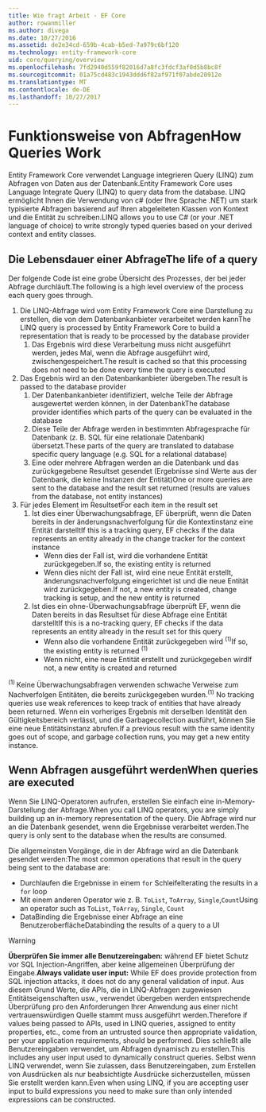 ```yaml
---
title: Wie fragt Arbeit - EF Core
author: rowanmiller
ms.author: divega
ms.date: 10/27/2016
ms.assetid: de2e34cd-659b-4cab-b5ed-7a979c6bf120
ms.technology: entity-framework-core
uid: core/querying/overview
ms.openlocfilehash: 7fd2940d559f82016d7a8fc3fdcf3af0d5b8bc8f
ms.sourcegitcommit: 01a75cd483c1943ddd6f82af971f07abde20912e
ms.translationtype: MT
ms.contentlocale: de-DE
ms.lasthandoff: 10/27/2017
---
```

# <a name="how-queries-work"></a><span data-ttu-id="cfd6b-102">Funktionsweise von Abfragen</span><span class="sxs-lookup"><span data-stu-id="cfd6b-102">How Queries Work</span></span>

<span data-ttu-id="cfd6b-103">Entity Framework Core verwendet Language integrieren Query (LINQ) zum Abfragen von Daten aus der Datenbank.</span><span class="sxs-lookup"><span data-stu-id="cfd6b-103">Entity Framework Core uses Language Integrate Query (LINQ) to query data from the database.</span></span> <span data-ttu-id="cfd6b-104">LINQ ermöglicht Ihnen die Verwendung von c# (oder Ihre Sprache .NET) um stark typisierte Abfragen basierend auf Ihren abgeleiteten Klassen von Kontext und die Entität zu schreiben.</span><span class="sxs-lookup"><span data-stu-id="cfd6b-104">LINQ allows you to use C# (or your .NET language of choice) to write strongly typed queries based on your derived context and entity classes.</span></span>

## <a name="the-life-of-a-query"></a><span data-ttu-id="cfd6b-105">Die Lebensdauer einer Abfrage</span><span class="sxs-lookup"><span data-stu-id="cfd6b-105">The life of a query</span></span>

<span data-ttu-id="cfd6b-106">Der folgende Code ist eine grobe Übersicht des Prozesses, der bei jeder Abfrage durchläuft.</span><span class="sxs-lookup"><span data-stu-id="cfd6b-106">The following is a high level overview of the process each query goes through.</span></span>

1. <span data-ttu-id="cfd6b-107">Die LINQ-Abfrage wird vom Entity Framework Core eine Darstellung zu erstellen, die von dem Datenbankanbieter verarbeitet werden kann</span><span class="sxs-lookup"><span data-stu-id="cfd6b-107">The LINQ query is processed by Entity Framework Core to build a representation that is ready to be processed by the database provider</span></span>
   1. <span data-ttu-id="cfd6b-108">Das Ergebnis wird diese Verarbeitung muss nicht ausgeführt werden, jedes Mal, wenn die Abfrage ausgeführt wird, zwischengespeichert.</span><span class="sxs-lookup"><span data-stu-id="cfd6b-108">The result is cached so that this processing does not need to be done every time the query is executed</span></span>
2. <span data-ttu-id="cfd6b-109">Das Ergebnis wird an den Datenbankanbieter übergeben.</span><span class="sxs-lookup"><span data-stu-id="cfd6b-109">The result is passed to the database provider</span></span>
   1. <span data-ttu-id="cfd6b-110">Der Datenbankanbieter identifiziert, welche Teile der Abfrage ausgewertet werden können, in der Datenbank</span><span class="sxs-lookup"><span data-stu-id="cfd6b-110">The database provider identifies which parts of the query can be evaluated in the database</span></span>
   2. <span data-ttu-id="cfd6b-111">Diese Teile der Abfrage werden in bestimmten Abfragesprache für Datenbank (z. B. SQL für eine relationale Datenbank) übersetzt.</span><span class="sxs-lookup"><span data-stu-id="cfd6b-111">These parts of the query are translated to database specific query language (e.g. SQL for a relational database)</span></span>
   3. <span data-ttu-id="cfd6b-112">Eine oder mehrere Abfragen werden an die Datenbank und das zurückgegebene Resultset gesendet (Ergebnisse sind Werte aus der Datenbank, die keine Instanzen der Entität)</span><span class="sxs-lookup"><span data-stu-id="cfd6b-112">One or more queries are sent to the database and the result set returned (results are values from the database, not entity instances)</span></span>
3. <span data-ttu-id="cfd6b-113">Für jedes Element im Resultset</span><span class="sxs-lookup"><span data-stu-id="cfd6b-113">For each item in the result set</span></span>
   1. <span data-ttu-id="cfd6b-114">Ist dies einer Überwachungsabfrage, EF überprüft, wenn die Daten bereits in der änderungsnachverfolgung für die Kontextinstanz eine Entität darstellt</span><span class="sxs-lookup"><span data-stu-id="cfd6b-114">If this is a tracking query, EF checks if the data represents an entity already in the change tracker for the context instance</span></span>
      * <span data-ttu-id="cfd6b-115">Wenn dies der Fall ist, wird die vorhandene Entität zurückgegeben.</span><span class="sxs-lookup"><span data-stu-id="cfd6b-115">If so, the existing entity is returned</span></span>
      * <span data-ttu-id="cfd6b-116">Wenn dies nicht der Fall ist, wird eine neue Entität erstellt, änderungsnachverfolgung eingerichtet ist und die neue Entität wird zurückgegeben.</span><span class="sxs-lookup"><span data-stu-id="cfd6b-116">If not, a new entity is created, change tracking is setup, and the new entity is returned</span></span>
   2. <span data-ttu-id="cfd6b-117">Ist dies ein ohne-Überwachungsabfrage überprüft EF, wenn die Daten bereits in das Resultset für diese Abfrage eine Entität darstellt</span><span class="sxs-lookup"><span data-stu-id="cfd6b-117">If this is a no-tracking query, EF checks if the data represents an entity already in the result set for this query</span></span>
      * <span data-ttu-id="cfd6b-118">Wenn also die vorhandene Entität zurückgegeben wird <sup>(1)</sup></span><span class="sxs-lookup"><span data-stu-id="cfd6b-118">If so, the existing entity is returned <sup>(1)</sup></span></span>
      * <span data-ttu-id="cfd6b-119">Wenn nicht, eine neue Entität erstellt und zurückgegeben wird</span><span class="sxs-lookup"><span data-stu-id="cfd6b-119">If not, a new entity is created and returned</span></span>

<span data-ttu-id="cfd6b-120"><sup>(1) </sup> Keine Überwachungsabfragen verwenden schwache Verweise zum Nachverfolgen Entitäten, die bereits zurückgegeben wurden.</span><span class="sxs-lookup"><span data-stu-id="cfd6b-120"><sup>(1)</sup> No tracking queries use weak references to keep track of entities that have already been returned.</span></span> <span data-ttu-id="cfd6b-121">Wenn ein vorheriges Ergebnis mit derselben Identität den Gültigkeitsbereich verlässt, und die Garbagecollection ausführt, können Sie eine neue Entitätsinstanz abrufen.</span><span class="sxs-lookup"><span data-stu-id="cfd6b-121">If a previous result with the same identity goes out of scope, and garbage collection runs, you may get a new entity instance.</span></span>

## <a name="when-queries-are-executed"></a><span data-ttu-id="cfd6b-122">Wenn Abfragen ausgeführt werden</span><span class="sxs-lookup"><span data-stu-id="cfd6b-122">When queries are executed</span></span>

<span data-ttu-id="cfd6b-123">Wenn Sie LINQ-Operatoren aufrufen, erstellen Sie einfach eine in-Memory-Darstellung der Abfrage.</span><span class="sxs-lookup"><span data-stu-id="cfd6b-123">When you call LINQ operators, you are simply building up an in-memory representation of the query.</span></span> <span data-ttu-id="cfd6b-124">Die Abfrage wird nur an die Datenbank gesendet, wenn die Ergebnisse verarbeitet werden.</span><span class="sxs-lookup"><span data-stu-id="cfd6b-124">The query is only sent to the database when the results are consumed.</span></span>

<span data-ttu-id="cfd6b-125">Die allgemeinsten Vorgänge, die in der Abfrage wird an die Datenbank gesendet werden:</span><span class="sxs-lookup"><span data-stu-id="cfd6b-125">The most common operations that result in the query being sent to the database are:</span></span>
* <span data-ttu-id="cfd6b-126">Durchlaufen die Ergebnisse in einem `for` Schleife</span><span class="sxs-lookup"><span data-stu-id="cfd6b-126">Iterating the results in a `for` loop</span></span>
* <span data-ttu-id="cfd6b-127">Mit einem anderen Operator wie z. B. `ToList`, `ToArray`, `Single`,`Count`</span><span class="sxs-lookup"><span data-stu-id="cfd6b-127">Using an operator such as `ToList`, `ToArray`, `Single`, `Count`</span></span>
* <span data-ttu-id="cfd6b-128">DataBinding die Ergebnisse einer Abfrage an eine Benutzeroberfläche</span><span class="sxs-lookup"><span data-stu-id="cfd6b-128">Databinding the results of a query to a UI</span></span>

> [!WARNING]  
> <span data-ttu-id="cfd6b-129">**Überprüfen Sie immer alle Benutzereingaben:** während EF bietet Schutz vor SQL Injection-Angriffen, aber keine allgemeinen Überprüfung der Eingabe.</span><span class="sxs-lookup"><span data-stu-id="cfd6b-129">**Always validate user input:** While EF does provide protection from SQL injection attacks, it does not do any general validation of input.</span></span> <span data-ttu-id="cfd6b-130">Aus diesem Grund Werte, die APIs, die in LINQ-Abfragen zugewiesen Entitätseigenschaften usw., verwendet übergeben werden entsprechende Überprüfung pro den Anforderungen Ihrer Anwendung aus einer nicht vertrauenswürdigen Quelle stammt muss ausgeführt werden.</span><span class="sxs-lookup"><span data-stu-id="cfd6b-130">Therefore if values being passed to APIs, used in LINQ queries, assigned to entity properties, etc., come from an untrusted source then appropriate validation, per your application requirements, should be performed.</span></span> <span data-ttu-id="cfd6b-131">Dies schließt alle Benutzereingaben verwendet, um Abfragen dynamisch zu erstellen.</span><span class="sxs-lookup"><span data-stu-id="cfd6b-131">This includes any user input used to dynamically construct queries.</span></span> <span data-ttu-id="cfd6b-132">Selbst wenn LINQ verwendet, wenn Sie zulassen, dass Benutzereingaben, zum Erstellen von Ausdrücken als nur beabsichtigte Ausdrücke sicherzustellen, müssen Sie erstellt werden kann.</span><span class="sxs-lookup"><span data-stu-id="cfd6b-132">Even when using LINQ, if you are accepting user input to build expressions you need to make sure than only intended expressions can be constructed.</span></span>
